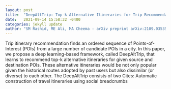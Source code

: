 ```yaml
---
layout: post
title:  "DeepAltTrip: Top-k Alternative Itineraries for Trip Recommendation"
date:   2021-09-14 15:58:32 -0400
categories: jekyll update
author: "SM Rashid, ME Ali, MA Cheema - arXiv preprint arXiv:2109.03535, 2021"
---
```

Trip itinerary recommendation finds an ordered sequence of Points-of-Interest (POIs) from a large number of candidate POIs in a city. In this paper, we propose a deep learning-based framework, called DeepAltTrip, that learns to recommend top-k alternative itineraries for given source and destination POIs. These alternative itineraries would be not only popular given the historical routes adopted by past users but also dissimilar (or diverse) to each other. The DeepAltTrip consists of two Cites: Automatic construction of travel itineraries using social breadcrumbs